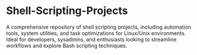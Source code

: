 # Shell-Scripting-Projects
A comprehensive repository of shell scripting projects, including automation tools, system utilities, and task optimizations for Linux/Unix environments. Ideal for developers, sysadmins, and enthusiasts looking to streamline workflows and explore Bash scripting techniques.
